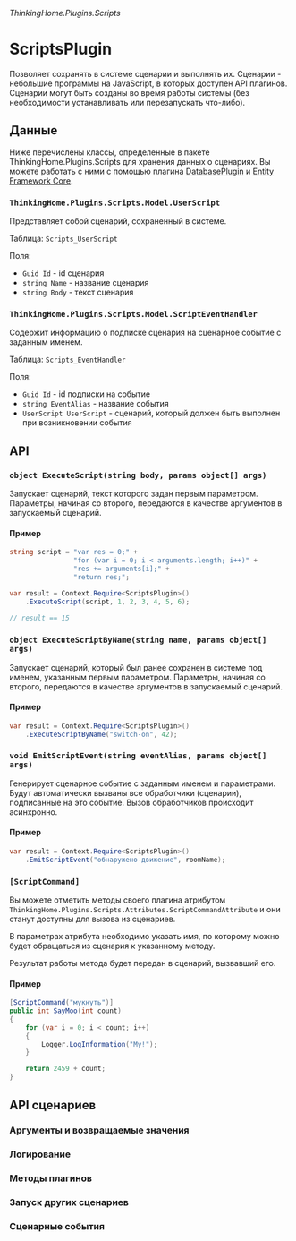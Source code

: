 *ThinkingHome.Plugins.Scripts*

# ScriptsPlugin

Позволяет сохранять в системе сценарии и выполнять их. Сценарии - небольшие программы на JavaScript, в которых доступен API плагинов. Сценарии могут быть созданы во время работы системы (без необходимости устанавливать или перезапускать что-либо).

## Данные

Ниже перечислены классы, определенные в пакете ThinkingHome.Plugins.Scripts для хранения данных о сценариях. Вы можете работать с ними с помощью плагина [DatabasePlugin](../ThinkingHome.Plugins.Database/README.md) и [Entity Framework Core](https://docs.microsoft.com/en-us/ef/core).

### `ThinkingHome.Plugins.Scripts.Model.UserScript`

Представляет собой сценарий, сохраненный в системе.

Таблица: `Scripts_UserScript`

Поля:

- `Guid Id` - id сценария
- `string Name` - название сценария 
- `string Body` - текст сценария

### `ThinkingHome.Plugins.Scripts.Model.ScriptEventHandler`

Содержит информацию о подписке сценария на сценарное событие с заданным именем.

Таблица: `Scripts_EventHandler`

Поля:

- `Guid Id` - id подписки на событие
- `string EventAlias` - название события 
- `UserScript UserScript` - сценарий, который должен быть выполнен при возникновении события

## API

### `object ExecuteScript(string body, params object[] args)`

Запускает сценарий, текст которого задан первым параметром. Параметры, начиная со второго, передаются в качестве аргументов в запускаемый сценарий.

#### Пример

```csharp
string script = "var res = 0;" +
                "for (var i = 0; i < arguments.length; i++)" +
                "res += arguments[i];" +
                "return res;";

var result = Context.Require<ScriptsPlugin>()
    .ExecuteScript(script, 1, 2, 3, 4, 5, 6);
    
// result == 15    

```

### `object ExecuteScriptByName(string name, params object[] args)`

Запускает сценарий, который был ранее сохранен в системе под именем, указанным первым параметром. Параметры, начиная со второго, передаются в качестве аргументов в запускаемый сценарий. 

#### Пример

```csharp
var result = Context.Require<ScriptsPlugin>()
    .ExecuteScriptByName("switch-on", 42);

```

### `void EmitScriptEvent(string eventAlias, params object[] args)`

Генерирует сценарное событие с заданным именем и параметрами. Будут автоматически вызваны все обработчики (сценарии), подписанные на это событие. Вызов обработчиков происходит асинхронно.

#### Пример

```csharp
var result = Context.Require<ScriptsPlugin>()
    .EmitScriptEvent("обнаружено-движение", roomName);

```

### `[ScriptCommand]`

Вы можете отметить методы своего плагина атрибутом `ThinkingHome.Plugins.Scripts.Attributes.ScriptCommandAttribute` и они станут доступны для вызова из сценариев.

В параметрах атрибута необходимо указать имя, по которому можно будет обращаться из сценария к указанному методу.

Результат работы метода будет передан в сценарий, вызвавший его.

#### Пример

```csharp
[ScriptCommand("мукнуть")]
public int SayMoo(int count)
{
    for (var i = 0; i < count; i++)
    {
        Logger.LogInformation("Му!");
    }

    return 2459 + count;
}
```

## API сценариев

### Аргументы и возвращаемые значения

### Логирование

### Методы плагинов

### Запуск других сценариев

### Сценарные события


